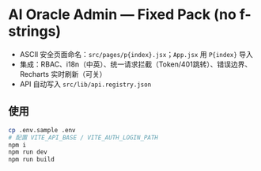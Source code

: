 # AI Oracle Admin — Fixed Pack (no f-strings)
- ASCII 安全页面命名：`src/pages/p{index}.jsx`；`App.jsx` 用 `P{index}` 导入
- 集成：RBAC、i18n（中英）、统一请求拦截（Token/401跳转）、错误边界、Recharts 实时刷新（可关）
- API 自动写入 `src/lib/api.registry.json`

## 使用
```bash
cp .env.sample .env
# 配置 VITE_API_BASE / VITE_AUTH_LOGIN_PATH
npm i
npm run dev
npm run build
```
